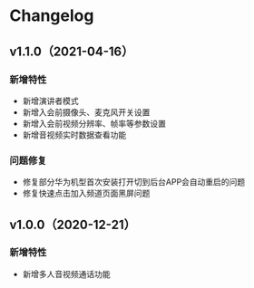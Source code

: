 # Changelog
## v1.1.0（2021-04-16）
### 新增特性
- 新增演讲者模式
- 新增入会前摄像头、麦克风开关设置
- 新增入会前视频分辨率、帧率等参数设置
- 新增音视频实时数据查看功能
### 问题修复
- 修复部分华为机型首次安装打开切到后台APP会自动重启的问题
- 修复快速点击加入频道页面黑屏问题

## v1.0.0（2020-12-21）
### 新增特性
- 新增多人音视频通话功能


